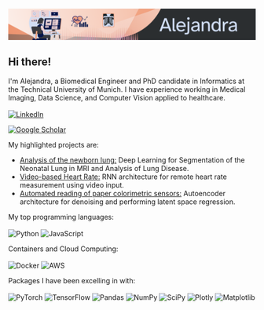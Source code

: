 ![Intro1](canvas2.png)

## Hi there!

I'm Alejandra, a Biomedical Engineer and  PhD candidate in Informatics at the Technical University of Munich.
I have experience working in Medical Imaging, Data Science, and Computer Vision applied to healthcare.
<br><br>
[![LinkedIn](https://img.shields.io/badge/linkedin-%230077B5.svg?style=for-the-badge&logo=linkedin&logoColor=white)](https://www.linkedin.com/in/alejandracastelblanco/)

[![Google Scholar](https://img.shields.io/badge/Google%20Scholar-4285F4?style=for-the-badge&logo=google-scholar&logoColor=white)](https://scholar.google.com/citations?user=Zi4Y9j0AAAAJ&hl=en)


My highlighted projects are:
- [Analysis of the newborn lung:](https://github.com/SchubertLab/NeoLUNet) Deep Learning for Segmentation of the Neonatal Lung in MRI and Analysis of Lung Disease.
- [Video-based Heart Rate:](https://github.com/SchubertLab/neonatal_video_heart_rate) RNN architecture for remote heart rate measurement using video input.
- [Automated reading of paper colorimetric sensors:](https://github.com/SchubertLab/colorimetric_sensor_reading) Autoencoder architecture for denoising and performing latent space regression.

My top programming languages:
<br><br>
![Python](https://img.shields.io/badge/python-3670A0?style=for-the-badge&logo=python&logoColor=ffdd54) 
![JavaScript](https://img.shields.io/badge/javascript-%23323330.svg?style=for-the-badge&logo=javascript&logoColor=%23F7DF1E)

Containers and Cloud Computing: 
<br><br>
![Docker](https://img.shields.io/badge/docker-%230db7ed.svg?style=for-the-badge&logo=docker&logoColor=white)
![AWS](https://img.shields.io/badge/AWS-%23FF9900.svg?style=for-the-badge&logo=amazon-aws&logoColor=white)

Packages I have been excelling in with:
<br><br>
![PyTorch](https://img.shields.io/badge/PyTorch-%23EE4C2C.svg?style=for-the-badge&logo=PyTorch&logoColor=white)
![TensorFlow](https://img.shields.io/badge/TensorFlow-%23FF6F00.svg?style=for-the-badge&logo=TensorFlow&logoColor=white)
![Pandas](https://img.shields.io/badge/pandas-%23150458.svg?style=for-the-badge&logo=pandas&logoColor=white)
![NumPy](https://img.shields.io/badge/numpy-%23013243.svg?style=for-the-badge&logo=numpy&logoColor=white)
![SciPy](https://img.shields.io/badge/SciPy-%230C55A5.svg?style=for-the-badge&logo=scipy&logoColor=%white)
![Plotly](https://img.shields.io/badge/Plotly-%233F4F75.svg?style=for-the-badge&logo=plotly&logoColor=white)
![Matplotlib](https://img.shields.io/badge/Matplotlib-%23ffffff.svg?style=for-the-badge&logo=Matplotlib&logoColor=black)






<!--

[![Aleja's Top Langs](https://github-readme-stats.vercel.app/api/top-langs/?username=alejandracascru&layout=compact)](https://github.com/alejandracascru)

![MySQL](https://img.shields.io/badge/mysql-4479A1.svg?style=for-the-badge&logo=mysql&logoColor=white)

**alejandracascru/alejandracascru** is a ✨ _special_ ✨ repository because its `README.md` (this file) appears on your GitHub profile.

Here are some ideas to get you started:

- 🔭 I’m currently working on ...
- 🌱 I’m currently learning ...
- 👯 I’m looking to collaborate on ...
- 🤔 I’m looking for help with ...
- 💬 Ask me about ...
- 📫 How to reach me: ...
- 😄 Pronouns: ...
- ⚡ Fun fact: ...
-->
